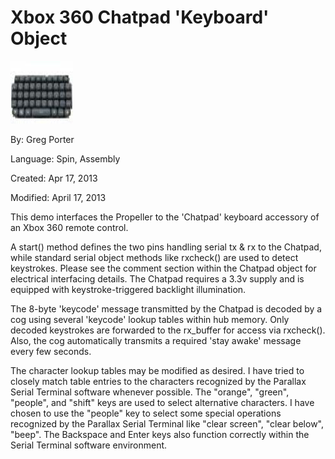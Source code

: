 # Xbox 360 Chatpad 'Keyboard' Object

![Chatpad_thumbnail.JPG](Chatpad_thumbnail.JPG)

By: Greg Porter

Language: Spin, Assembly

Created: Apr 17, 2013

Modified: April 17, 2013

This demo interfaces the Propeller to the 'Chatpad' keyboard accessory of an Xbox 360 remote control.

A start() method defines the two pins handling serial tx & rx to the Chatpad, while standard serial object methods like rxcheck() are used to detect keystrokes. Please see the comment section within the Chatpad object for electrical interfacing details. The Chatpad requires a 3.3v supply and is equipped with keystroke-triggered backlight illumination.

The 8-byte 'keycode' message transmitted by the Chatpad is decoded by a cog using several 'keycode' lookup tables within hub memory. Only decoded keystrokes are forwarded to the rx\_buffer for access via rxcheck(). Also, the cog automatically transmits a required 'stay awake' message every few seconds.

The character lookup tables may be modified as desired. I have tried to closely match table entries to the characters recognized by the Parallax Serial Terminal software whenever possible. The "orange", "green", "people", and "shift" keys are used to select alternative characters. I have chosen to use the "people" key to select some special operations recognized by the Parallax Serial Terminal like "clear screen", "clear below", "beep". The Backspace and Enter keys also function correctly within the Serial Terminal software environment.
